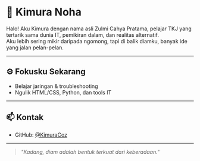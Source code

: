 # 👋 Kimura Noha

Halo! Aku Kimura dengan nama asli Zulmi Cahya Pratama, pelajar TKJ yang tertarik sama dunia IT, pemikiran dalam, dan realitas alternatif.  
Aku lebih sering mikir daripada ngomong, tapi di balik diamku, banyak ide yang jalan pelan-pelan.

---

## ⚙️ Fokusku Sekarang
- Belajar jaringan & troubleshooting
- Ngulik HTML/CSS, Python, dan tools IT

---

## 📫 Kontak
- GitHub: [@KimuraCoz](https://github.com/KimuraCoz)

---

> _"Kadang, diam adalah bentuk terkuat dari keberadaan."_  


<!---
KimuraCoz/KimuraCoz is a ✨ special ✨ repository because its `README.md` (this file) appears on your GitHub profile.
You can click the Preview link to take a look at your changes.
--->
